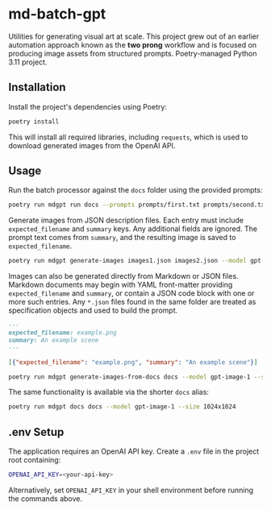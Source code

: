 # md-batch-gpt

Utilities for generating visual art at scale. This project grew out of an
earlier automation approach known as the **two prong** workflow and is focused
on producing image assets from structured prompts. Poetry-managed Python 3.11
project.

## Installation

Install the project's dependencies using Poetry:

```bash
poetry install
```

This will install all required libraries, including `requests`, which is used to
download generated images from the OpenAI API.

## Usage

Run the batch processor against the `docs` folder using the provided prompts:

```bash
poetry run mdgpt run docs --prompts prompts/first.txt prompts/second.txt
```

Generate images from JSON description files. Each entry must include
`expected_filename` and `summary` keys. Any additional fields are ignored.
The prompt text comes from `summary`, and the resulting image is saved to
`expected_filename`.

```bash
poetry run mdgpt generate-images images1.json images2.json --model gpt-image-1 --size 1024x1024
```

Images can also be generated directly from Markdown or JSON files. Markdown
documents may begin with YAML front-matter providing `expected_filename` and
`summary`, or contain a JSON code block with one or more such entries. Any
`*.json` files found in the same folder are treated as specification objects and
used to build the prompt.

```markdown
---
expected_filename: example.png
summary: An example scene
---
```

```json
[{"expected_filename": "example.png", "summary": "An example scene"}]
```

```bash
poetry run mdgpt generate-images-from-docs docs --model gpt-image-1 --size 1024x1024
```

The same functionality is available via the shorter `docs` alias:

```bash
poetry run mdgpt docs docs --model gpt-image-1 --size 1024x1024
```


## .env Setup

The application requires an OpenAI API key. Create a `.env` file in the project
root containing:

```bash
OPENAI_API_KEY=<your-api-key>
```

Alternatively, set `OPENAI_API_KEY` in your shell environment before running
the commands above.
